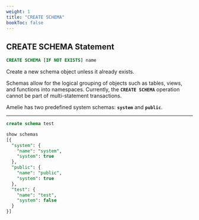 ```yaml
---
weight: 1
title: "CREATE SCHEMA"
bookToc: false
---
```


## CREATE SCHEMA Statement

```SQL
CREATE SCHEMA [IF NOT EXISTS] name
```

Create a new schema object unless it already exists.

Schemas allow for the logical grouping of objects such as tables, views, and functions into namespaces.
Currently, the **`CREATE SCHEMA`** operation cannot be part of multi-statement transactions.

Amelie has two predefined system schemas: **`system`** and **`public`**.

---

```SQL
create schema test

show schemas
[{
  "system": {
    "name": "system",
    "system": true
  },
  "public": {
    "name": "public",
    "system": true
  },
  "test": {
    "name": "test",
    "system": false
  }
}]
```
